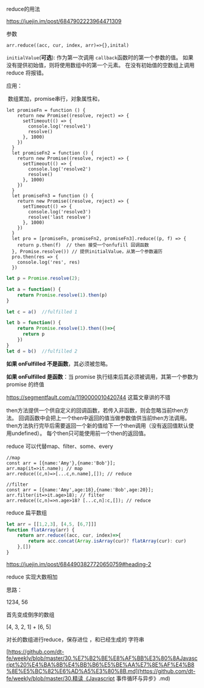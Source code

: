 reduce的用法

https://juejin.im/post/6847902223964471309


参数

```
arr.reduce((acc, cur, index, arr)=>{},inital)
```

`initialValue`(**可选**): 作为第一次调用 `callback`函数时的第一个参数的值。 如果没有提供初始值，则将使用数组中的第一个元素。 在没有初始值的空数组上调用 reduce 将报错。

应用：

​	数组累加，promise串行，对象属性和，

```
let promiseFn = function () {
    return new Promise((resolve, reject) => {
      setTimeout(() => {
        console.log('resolve1')
        resolve()
      }, 1000)
    })
  }
  let promiseFn2 = function () {
    return new Promise((resolve, reject) => {
      setTimeout(() => {
        console.log('resolve2')
        resolve()
      }, 1000)
    })
  }
  let promiseFn3 = function () {
    return new Promise((resolve, reject) => {
      setTimeout(() => {
        console.log('resolve3')
        resolve('last resolve')
      }, 1000)
    })
  }
  let pro = [promiseFn, promiseFn2, promiseFn3].reduce((p, f) => {
    return p.then(f)  // then 接受一个onfufill 回调函数
  }, Promise.resolve()) // 提供initialValue，从第一个参数遍历
  pro.then(res => {
    console.log('res', res)
  })
```



```js
let p = Promise.resolve(2);

let a = function() {
    return Promise.resolve(1).then(p)
}

let c = a()  //fulfilled 1

let b = function() {
    return Promise.resolve(1).then(()=>{
      return p
    })
}
let d = b()  //fulfilled 2
```

**如果 onFulfilled 不是函数**，其必须被忽略。

**如果 onFulfilled 是函数**：当 promise 执行结束后其必须被调用，其第一个参数为 promise 的终值

https://segmentfault.com/a/1190000010420744   这篇文章讲的不错

then方法提供一个供自定义的回调函数，若传入非函数，则会忽略当前then方法。
回调函数中会把上一个then中返回的值当做参数值供当前then方法调用。
then方法执行完毕后需要返回一个新的值给下一个then调用（没有返回值默认使用undefined）。
每个then只可能使用前一个then的返回值。



reduce 可以代替map、filter、some、every

```
//map
const arr = [{name:'Amy'},{name:'Bob'}];
arr.map(it=>it.name); // map
arr.reduce((c,n)=>[...c,n.name],[]); // reduce

//filter
const arr = [{name:'Amy',age:18},{name:'Bob',age:20}];
arr.filter(it=>it.age>18); // filter
arr.reduce((c,n)=>n.age>18? [...c,n]:c,[]); // reduce

```

reduce 扁平数组

```js
let arr = [[1,2,3], [4,5, [6,7]]]
function flatArray(arr) {
    return arr.reduce((acc, cur, index)=>{
        return acc.concat(Array.isArray(cur)? flatArray(cur): cur)
    },[])
}
```
https://juejin.im/post/6844903827720650759#heading-2

reduce 实现大数相加

思路：

1234,  56

首先变成倒序的数组

[4, 3, 2, 1]  +  [6, 5]

对长的数组进行reduce，保存进位 ，和已经生成的 字符串







[https://github.com/dt-fe/weekly/blob/master/30.%E7%B2%BE%E8%AF%BB%E3%80%8AJavascript%20%E4%BA%8B%E4%BB%B6%E5%BE%AA%E7%8E%AF%E4%B8%8E%E5%BC%82%E6%AD%A5%E3%80%8B.md](https://github.com/dt-fe/weekly/blob/master/30.精读《Javascript 事件循环与异步》.md)

